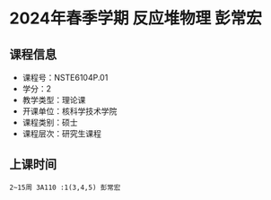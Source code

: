# 2024年春季学期 反应堆物理 彭常宏






## 课程信息

- 课程号：NSTE6104P.01
- 学分：2
- 教学类型：理论课
- 开课单位：核科学技术学院
- 课程类别：硕士
- 课程层次：研究生课程

## 上课时间

```
2~15周 3A110 :1(3,4,5) 彭常宏
```

